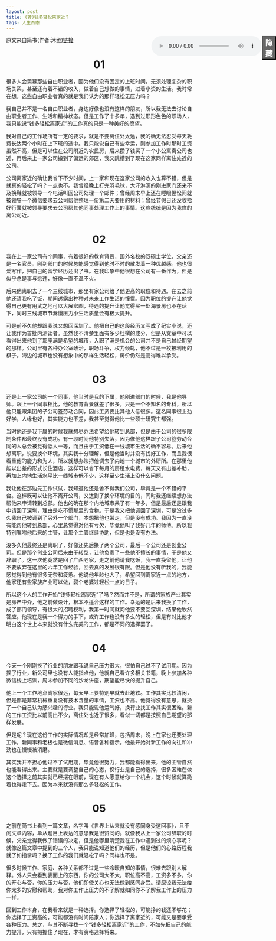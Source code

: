 ```yaml
---
layout: post
title: (转)钱多轻松离家近？
tags: 人生百态
---
```


<script>
	var flag=true;
	function change(){	
		if(flag){
			document.getElementById("audio").style.right="-1000px";
			document.getElementById("button").innerHTML="显示";
			flag=false;
		}else{
			document.getElementById("audio").style.right="38px";
			document.getElementById("button").innerHTML="隐藏";
			flag=true;
		}
	}
</script>
<audio controls="controls" id="audio" style="position:fixed; right:38px">
	<source src="/assets/yuanmenzhanzi.mp3" type="audio/mpeg">
	<embed  src="/assets/yuanmenzhanzi.mp3">
</audio>
<button id="button" style="position:fixed; width:38px; right:0px; background:#666; font-weight:900; font-size:20px; color:white;" onclick="change()">隐藏</button>

原文来自简书(作者:沐丞)[链接](http://www.jianshu.com/p/fb4a53aabc85)

# <center> 01</center>
很多人会羡慕那些自由职业者，因为他们没有固定的上班时间，无须处理复杂的职场关系，甚至还有着不错的收入，做着自己想做的事情，过着小资的生活。我时常在想，这些自由职业者真的就是我们认为的那样轻松无压力吗？

我自己并不是一名自由职业者，身边好像也没有这样的朋友，所以我无法去讨论自由职业者工作、生活和精神状态。但是工作了十多年，遇到过形形色色的职场人，我只能说“钱多轻松离家近”的工作真的只是一种美好的愿望。

我对自己的工作场所有一定的要求，就是不要离住处太远，我的确无法忍受每天耗费长达两个小时在上下班的途中。我只能说自己有些幸运，刚参加工作时那时工资虽然不高，但是可以住在公司附近的农民房，后来攒了钱买了一个小公寓离公司也近，再后来上一家公司搬到了偏远的郊区，我又跳槽到了现在这家同样离住处近的公司。

公司离家近的确让我省下不少时间，上一家和现在这家公司的收入也算不错，但是就真的轻松了吗？一点也不。我曾经晚上打完羽毛球，大汗淋漓的刚进家门还来不及换鞋就被领导一个电话叫回公司处理一个邮件；曾经周末早上还在睡眼惺忪间就被领导一个微信要求去公司帮他整理一份第二天要用的材料；曾经节假日还没收拾好行囊就被领导要求去公司帮其他同事处理工作上的事情。这些统统是因为我住的离公司近。

# <center>02</center>
我在上一家公司有个同事，有着很好的教育背景，国外名校的双硕士学位，父亲还是一名官员。刚到部门的时候总能感觉得到他时不时的散发着一种优越感。他也很爱写作，把自己的留学经历还出了书。在我印象中他很想在公司有一番作为，但是似乎总是事与愿违，好像一直不温不火。

后来他离职去了一个三线城市，那里有家公司给了他更高的职位和待遇。在去之前他还请我吃了饭，期间透露出种种对未来工作生活的憧憬。因为职位的提升让他觉得自己更有用武之地可以大展宏图，待遇的提升让他觉得买一处海景房也不在话下，同时三线城市节奏慢压力小生活质量会有极大提升。

可是前不久他却跟我说又想回深圳了。他把自己的这段经历又写成了纪实小说，还让我作为首批内测读者。虽然我不清楚里面有多少杜撰的成分，但是从文章中可以看得出来他到了那座满是希望的城市，入职了满是机会的公司并不是自己曾经期望的那样。公司里有各种办公室政治，职场斗争，权力倾轧，他不过是一枚被利用的棋子。海边的城市也没有想象中的那样生活轻松，房价仍然是高得难以承受。

# <center>03</center>
还是上一家公司的一个同事，他当时是我的下属，他刚进部门的时候，我是他导师。跟上一个同事相比，他的教育背景就差了很多，只是一个不知名的专科，所以他只能跟集团的子公司签劳动合同，因此工资要比其他人低很多。这名同事很上劲好学，人缘也好，其实能力也不差，我甚至觉得他比一些硕士研究生都强。

当时他还是我下属的时候我就想尽办法希望给他转到总部，但是由于公司的很多限制条件都最终没有成功。有一段时间他特别失落，因为像他这样跟子公司签劳动合同的人总会被觉得低人一等，而且由于工资低在一线城市生活的确不容易。后来他想离职，说要换个环境，其实我十分理解，但是他当时并没有找好工作，而且我很看重他的能力和为人，所以就想办法把他调去了内地一个城市的外研所。在那里他能以出差的形式长住酒店，这样可以省下每月的房租水电费，每天又有出差补助，再加上内地生活水平比一线城市低不少，这样至少生活上没什么问题。

我让他在那边先工作试试，我知道他还是舍不得我们公司，毕竟是一个不错的平台。这样既可以让他不离开公司，又达到了换个环境的目的，同时我还继续想办法帮他来申请转到总部。他也的确在那个内地城市呆了有一年多，但是最后还是跟我申请回了深圳，理由是吃不惯那里的食物。于是我又把他调回了深圳，可是没过多久我自己被调到了另外一个部门，本想把他也带走，但是没有成功。我因为一直没有能帮他转到总部，心里总觉得对他有亏欠，毕竟他叫了我好几年的师傅。所以我特别嘱咐他后来的主管，让那个主管继续协助，但是也是没有办法。

没多久他最终还是离职了，好像还先后换了两个公司，最后一个公司还是创业公司。但是那个创业公司后来由于转型，让他负责了一些他不擅长的事情，于是他又辞职了。这一次他竟然是回了广西老家，走之前他请我吃饭，我一直挽留他，让他不要放弃在这里的六年工作经验，回去真的发展很有限。但是他没有听我的，我能感觉得到他有很多无奈和疲惫。他说他年龄也大了，希望回到离家近一点的地方，他家还有些家族产业可以做，娶个老婆过轻松一点的日子。

所以这个人的工作开始“钱多轻松离家近”了吗？然而并不是，所谓的家族产业其实是房产中介，他之前做设计，根本不适合这样的工作。幸运的是后来我换了工作，成了部门领导，有很大的招聘权利，我第一时间就问他要不要回深圳，结果他欣然答应。他现在是我一个得力的手下，或许工作也没有多么的轻松，但是有对比他才明白这个世上本来就没有什么完美的工作，都是不同的选择罢了。

# <center>04</center>
今天一个刚刚换了行业的朋友跟我说自己压力很大，很怕自己过不了试用期。因为换了行业，新公司里也没有人能指点他，他就自己看许多相关书籍，晚上参加各种微信线上培训，周末参加不同的沙龙讲座，期望能尽快的提升自己。

他上一个工作地点离家很远，每天早上要特别早就去赶地铁。工作其实比较清闲，但是都是非常机械重复没有技术含量的事情，工资也不高。他觉得没有意思，就换了一个自己认为感兴趣的行业。我只能说他运气好，换行业找工作其实很困难。新的工作工资比以前高出不少，离住处也近了很多，看似一切都是按照自己期望的那样发展。

但是呢？现在这份工作的实际情况却是经常加班，包括周末，晚上在家也还要处理工作，新同事和老板也是微信消息、语音各种指示。他最开始对新工作的向往和冲劲也在慢慢被消磨。

其实我并不担心他过不了试用期，毕竟他很努力，我都能看得出来，他的主管自然也能看得出来。主要就是要调整自己的心态，换行业是自己的选择，很多困难在做这个选择之前其实就已经摆在眼前，现在有人愿意给你一个机会，这个时候就算跪着也得走下去。因为本来就没有那么多轻松的工作。

# <center>05</center>
之前在简书上看到一篇文章，名字叫《世界上从来就没有感同身受这回事》，且不问文章内容，单从题目上表达的意思我是很赞同的。就像我从上一家公司辞职的时候，父亲觉得我做了错误的决定，但是他哪里清楚我在工作中遇到过的烦心事呢？就像这篇文章中提到的三个人，我只能说知道他们的经历，但是他们的心路历程我就了如指掌吗？换了工作的我们就轻松了吗？同样也不是。

很多时候工作、家庭、各种关系都不过是一些冷暖自知的事情，很难去跟别人解释。外人只会看到表面上的东西，你的公司大不大，职位高不高，工资多不多，你的开心与否，你的压力与否，他们即使关心也无法做到感同身受。请原谅我无法给你太多的安慰和帮助，我对你工作上压力的不了解就如同你不了解我工作上的压力一样。

回到工作本身，在我看来就是一种选择。你选择了轻松的，可能挣的钱还不够花；你选择了工资高的，可能都没有时间陪家人；你选择了离家近的，可能又是要承受各种压力。总之，与其不断寻找一个“钱多轻松离家近”的工作，不如先把自己的能力提升，只有把握住了现在，才有资格选择将来。
